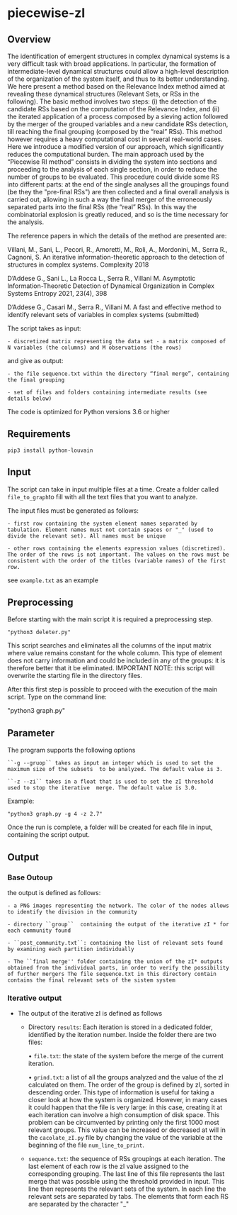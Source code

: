 # piecewise-zI

## Overview

The identification of emergent structures in complex dynamical systems is a very difficult task with broad applications. In particular, the formation of intermediate-level dynamical structures could allow a high-level description of the organization of the system itself, and thus to its better understanding.
We here present a method based on the Relevance Index method aimed at revealing these dynamical structures (Relevant Sets, or RSs in the following).
The basic method involves two steps: (i) the detection of the candidate RSs based on the computation of the Relevance Index, and (ii) the iterated application of a process composed by a sieving action followed by the merger of the grouped variables and a new candidate RSs detection, till reaching the final grouping (composed by the “real” RSs). 
This method however requires a heavy computational cost in several real-world cases. Here we introduce a modified version of our approach, which significantly reduces the computational burden. The main approach used by the “Piecewise RI method” consists in dividing the system into sections and proceeding to the analysis of each single section, in order to reduce the number of groups to be evaluated. This procedure could divide some RS into different parts: at the end of the single analyses all the groupings found (be they the "pre-final RSs") are then collected and a final overall analysis is carried out, allowing in such a way the final merger of the erroneously separated parts into the final RSs (the “real” RSs). In this way the combinatorial explosion is greatly reduced, and so is the time necessary for the analysis.

The reference papers in which the details of the method are presented are:

Villani, M., Sani, L., Pecori, R., Amoretti, M., Roli, A., Mordonini, M., Serra R., Cagnoni, S. An iterative information-theoretic approach to the detection of structures in complex systems. Complexity 2018

D’Addese G., Sani L., La Rocca L., Serra R., Villani M. Asymptotic Information-Theoretic Detection of Dynamical Organization in Complex Systems Entropy 2021, 23(4), 398

D’Addese G., Casari M., Serra R., Villani M. A fast and effective method to identify relevant sets of variables in complex systems (submitted)

The script takes as input:

	- discretized matrix representing the data set - a matrix composed of N variables (the columns) and M observations (the rows) 
	
and give as output:

	- the file sequence.txt within the directory “final merge”, containing the final grouping
	
	- set of files and folders containing intermediate results (see details below)

The code is optimized for Python versions 3.6 or higher

## Requirements
```
pip3 install python-louvain
```

## Input
The script can take in input multiple files at a time. Create a folder called  ``file_to_graph``to fill with all the text files that you want to analyze.

The input files must be generated as follows:

	- first row containing the system element names separated by tabulation. Element names must not contain spaces or "_" (used to divide the relevant set). All names must be unique

	- other rows containing the elements expression values ​​(discretized). The order of the rows is not important. The values on the rows must be consistent with the order of the titles (variable names) of the first row.
	
see ``example.txt`` as an example

## Preprocessing

Before starting with the main script it is required a preprocessing step.
```
"python3 deleter.py"
```
This script searches and eliminates all the columns of the input matrix where value remains constant for the whole column. This type of element does not carry information and could be included in any of the groups: it is therefore better that it be eliminated. IMPORTANT NOTE: this script will overwrite the starting file in the directory files.

After this first step is possible to proceed with the execution of the main script. Type on the command line: 

"python3 graph.py"

## Parameter
The program supports the following options

	``-g --gruop`` takes as input an integer which is used to set the maximum size of the subsets  to be analyzed. The default value is 3.

	``-z --zi`` takes in a float that is used to set the zI threshold  used to stop the iterative  merge. The default value is 3.0.

Example:
```
"python3 graph.py -g 4 -z 2.7"
```
Once the run is complete, a folder will be created for each file in input, containing the script output.

## Output
### Base Outoup
the output is defined as follows:

	- a PNG images representing the network. The color of the nodes allows to identify the division in the community

	- directory ``group``  containing the output of the iterative zI * for each community found

	- ``post_community.txt``: containing the list of relevant sets found by examining each partition individually

	- The ``final merge'' folder containing the union of the zI* outputs obtained from the individual parts, in order to verify the possibility of further mergers The file sequence.txt in this directory contain contains the final relevant sets of the sistem system 

### Iterative output
 * The output of  the iterative zI is defined as follows

	- Directory ``results``: Each iteration is stored in a dedicated folder, identified by the iteration number. Inside the folder there are two files:

		• ``file.txt``: the state of the system before the merge of the current iteration.

		• ``grind.txt``: a list of all the groups analyzed and the value of the zI calculated on them. The order of the group  is defined by zI, sorted in descending order. This type of information is useful for taking a closer look at how the system is organized. However, in many cases it could happen that the file is very large: in this case, creating it at each iteration can involve a high consumption of disk space. This problem can be circumvented by printing only the first 1000 most relevant groups. This value can be increased or decreased at will in the ``cacolate_zI.py`` file by changing the value of the variable at the beginning of the file ``num_line_to_print``.

	- ``sequence.txt``: the sequence of RSs groupings at each iteration. The last element of each row is the zI value assigned to the corresponding grouping. The last line of this file represents the last merge that was possible using the threshold provided in input. This line then represents the relevant sets of the system. In each line the relevant sets are separated by tabs. The elements that form each RS are separated by the character "_"

